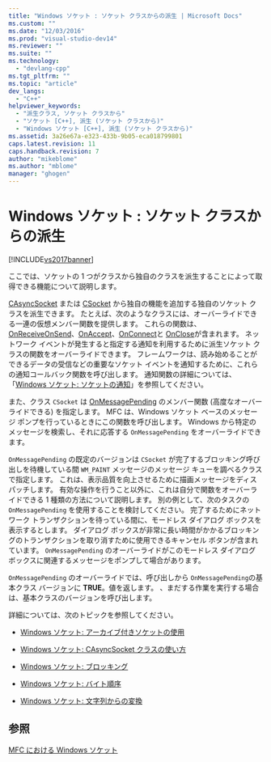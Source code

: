 ```yaml
---
title: "Windows ソケット : ソケット クラスからの派生 | Microsoft Docs"
ms.custom: ""
ms.date: "12/03/2016"
ms.prod: "visual-studio-dev14"
ms.reviewer: ""
ms.suite: ""
ms.technology: 
  - "devlang-cpp"
ms.tgt_pltfrm: ""
ms.topic: "article"
dev_langs: 
  - "C++"
helpviewer_keywords: 
  - "派生クラス, ソケット クラスから"
  - "ソケット [C++], 派生 (ソケット クラスから)"
  - "Windows ソケット [C++], 派生 (ソケット クラスから)"
ms.assetid: 3a26e67a-e323-433b-9b05-eca018799801
caps.latest.revision: 11
caps.handback.revision: 7
author: "mikeblome"
ms.author: "mblome"
manager: "ghogen"
---
```

# Windows ソケット : ソケット クラスからの派生
[!INCLUDE[vs2017banner](../assembler/inline/includes/vs2017banner.md)]

ここでは、ソケットの 1 つがクラスから独自のクラスを派生することによって取得できる機能について説明します。  
  
 [CAsyncSocket](../Topic/CAsyncSocket%20Class.md) または [CSocket](../mfc/reference/csocket-class.md) から独自の機能を追加する独自のソケット クラスを派生できます。  たとえば、次のようなクラスには、オーバーライドできる一連の仮想メンバー関数を提供します。  これらの関数は、[OnReceive](../Topic/CAsyncSocket::OnReceive.md)[OnSend](../Topic/CAsyncSocket::OnSend.md)、[OnAccept](../Topic/CAsyncSocket::OnAccept.md)、[OnConnect](../Topic/CAsyncSocket::OnConnect.md)と [OnClose](../Topic/CAsyncSocket::OnClose.md)が含まれます。  ネットワーク イベントが発生すると指定する通知を利用するために派生ソケット クラスの関数をオーバーライドできます。  フレームワークは、読み始めることができるデータの受信などの重要なソケット イベントを通知するために、これらの通知コールバック関数を呼び出します。  通知関数の詳細については、「[Windows ソケット: ソケットの通知](../Topic/Windows%20Sockets:%20Socket%20Notifications.md)」を参照してください。  
  
 また、クラス `CSocket` は [OnMessagePending](../Topic/CSocket::OnMessagePending.md) のメンバー関数 \(高度なオーバーライドできる\) を指定します。  MFC は、Windows ソケット ベースのメッセージ ポンプを行っているときにこの関数を呼び出します。  Windows から特定のメッセージを検索し、それに応答する `OnMessagePending` をオーバーライドできます。  
  
 `OnMessagePending` の既定のバージョンは `CSocket` が完了するブロッキング呼び出しを待機している間 `WM_PAINT` メッセージのメッセージ キューを調べるクラスで指定します。  これは、表示品質を向上させるために描画メッセージをディスパッチします。  有効な操作を行うこと以外に、これは自分で関数をオーバーライドできる 1 種類の方法について説明します。  別の例として、次のタスクの `OnMessagePending` を使用することを検討してください。  完了するためにネットワーク トランザクションを待っている間に、モードレス ダイアログ ボックスを表示するとします。  ダイアログ ボックスが非常に長い時間がかかるブロッキングのトランザクションを取り消すために使用できるキャンセル ボタンが含まれています。  `OnMessagePending` のオーバーライドがこのモードレス ダイアログ ボックスに関連するメッセージをポンプして場合があります。  
  
 `OnMessagePending` のオーバーライドでは、呼び出しから `OnMessagePending`の基本クラス バージョンに **TRUE**。値を返します。  、まだする作業を実行する場合は、基本クラスのバージョンを呼び出します。  
  
 詳細については、次のトピックを参照してください。  
  
-   [Windows ソケット: アーカイブ付きソケットの使用](../mfc/windows-sockets-using-sockets-with-archives.md)  
  
-   [Windows ソケット: CAsyncSocket クラスの使い方](../mfc/windows-sockets-using-class-casyncsocket.md)  
  
-   [Windows ソケット: ブロッキング](../Topic/Windows%20Sockets:%20Blocking.md)  
  
-   [Windows ソケット: バイト順序](../mfc/windows-sockets-byte-ordering.md)  
  
-   [Windows ソケット: 文字列からの変換](../mfc/windows-sockets-converting-strings.md)  
  
## 参照  
 [MFC における Windows ソケット](../mfc/windows-sockets-in-mfc.md)